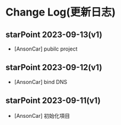 # Change Log(更新日志)
## starPoint 2023-09-13(v1)
- [AnsonCar] pubilc project

## starPoint 2023-09-12(v1)
- [AnsonCar] bind DNS

## starPoint 2023-09-11(v1)
- [AnsonCar] 初始化項目 